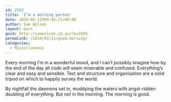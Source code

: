 ```yaml
---
id: 2503
title: 'I’m a morning person'
date: 2016-02-11T09:43:21+00:00
author: Sam Wilson
layout: post
guid: http://samwilson.id.au/?p=2503
permalink: /2016/02/11/good-morning/
categories:
  - Miscellaneous
---
```

Every morning I’m in a wonderful mood, and I can’t possibly imagine how by the end of the day all code will seem miserable and confused. Everything’s clear and easy and sensible. Text and structure and organisation are a solid tripod on which to happily survey the world.

By nightfall the daemons set in, muddying the waters with angst-ridden doubting of everything. But not in the morning. The morning is good.